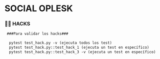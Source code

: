 # SOCIAL OPLESK
### 🏴‍☠️ HACKS 

```diff
 ###Para validar los hacks###
 
  pytest test_hack.py -v (ejecuta todos los test) 
  pytest test_hack.py::test_hack_1 (ejecuta un test en específico)
  pytest test_hack.py::test_hack_3 -v (ejecuta un test en específico)
```

